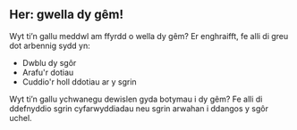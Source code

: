 ## Her: gwella dy gêm!

Wyt ti’n gallu meddwl am ffyrdd o wella dy gêm? Er enghraifft, fe alli di greu dot arbennig sydd yn:

+ Dwblu dy sgôr
+ Arafu'r dotiau
+ Cuddio'r holl ddotiau ar y sgrin

Wyt ti’n gallu ychwanegu dewislen gyda botymau i dy gêm? Fe alli di ddefnyddio sgrin cyfarwyddiadau neu sgrin arwahan i ddangos y sgôr uchel.
